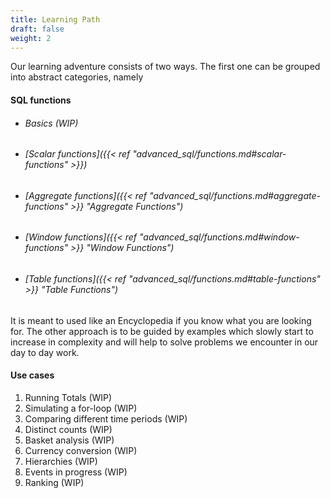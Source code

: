 ```yaml
---
title: Learning Path
draft: false
weight: 2
---
```


Our learning adventure consists of two ways. The first one can be grouped into abstract categories, namely

#### SQL functions

* ###### Basics (WIP)
* ###### [Scalar functions]({{< ref "advanced_sql/functions.md#scalar-functions" >}})
* ###### [Aggregate functions]({{< ref "advanced_sql/functions.md#aggregate-functions" >}} "Aggregate Functions")
* ###### [Window functions]({{< ref "advanced_sql/functions.md#window-functions" >}} "Window Functions")
* ###### [Table functions]({{< ref "advanced_sql/functions.md#table-functions" >}} "Table Functions")

It is meant to used like an Encyclopedia if you know what you are looking for. The other approach is to be guided by examples which slowly start to increase in complexity and will help to solve problems we encounter in our day to day work.

#### Use cases

1. Running Totals (WIP)
2. Simulating a for-loop  (WIP)
3. Comparing different time periods  (WIP)
4. Distinct counts  (WIP)
5. Basket analysis  (WIP)
6. Currency conversion  (WIP)
7. Hierarchies  (WIP)
8. Events in progress  (WIP)
9. Ranking  (WIP)